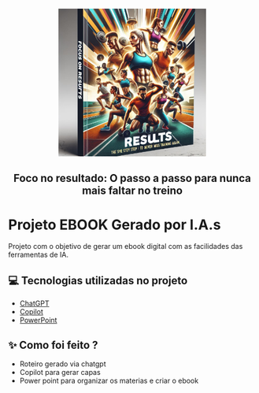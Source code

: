 <p align="center">
<img 
    src=".github/cover.png"
    width="300"
/>
</p>

<h2 align="center">
    Foco no resultado: O passo a passo para nunca mais faltar no treino
    <p/>
</h2>

# Projeto EBOOK Gerado por I.A.s

Projeto com o objetivo de gerar um ebook digital com as facilidades das ferramentas de IA.

## 💻 Tecnologias utilizadas no projeto

- [ChatGPT](https://chat.openai.com/) 
- [Copilot](https://copilot.microsoft.com/)
- [PowerPoint](https://www.microsoft.com/en/microsoft-365/powerpoint)

## ✨ Como foi feito ?

- Roteiro gerado via chatgpt
- Copilot para gerar capas
- Power point para organizar os materias e criar o ebook

